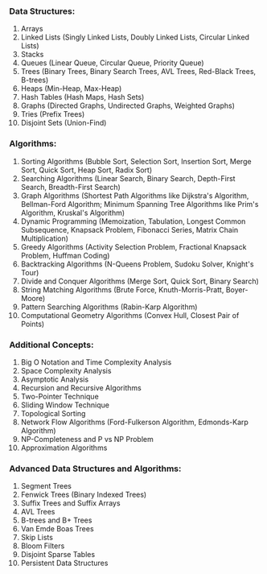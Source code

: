 ### Data Structures:

1. Arrays
2. Linked Lists (Singly Linked Lists, Doubly Linked Lists, Circular Linked Lists)
3. Stacks
4. Queues (Linear Queue, Circular Queue, Priority Queue)
5. Trees (Binary Trees, Binary Search Trees, AVL Trees, Red-Black Trees, B-trees)
6. Heaps (Min-Heap, Max-Heap)
7. Hash Tables (Hash Maps, Hash Sets)
8. Graphs (Directed Graphs, Undirected Graphs, Weighted Graphs)
9. Tries (Prefix Trees)
10. Disjoint Sets (Union-Find)

### Algorithms:

1. Sorting Algorithms (Bubble Sort, Selection Sort, Insertion Sort, Merge Sort, Quick Sort, Heap Sort, Radix Sort)
2. Searching Algorithms (Linear Search, Binary Search, Depth-First Search, Breadth-First Search)
3. Graph Algorithms (Shortest Path Algorithms like Dijkstra's Algorithm, Bellman-Ford Algorithm; Minimum Spanning Tree Algorithms like Prim's Algorithm, Kruskal's Algorithm)
4. Dynamic Programming (Memoization, Tabulation, Longest Common Subsequence, Knapsack Problem, Fibonacci Series, Matrix Chain Multiplication)
5. Greedy Algorithms (Activity Selection Problem, Fractional Knapsack Problem, Huffman Coding)
6. Backtracking Algorithms (N-Queens Problem, Sudoku Solver, Knight's Tour)
7. Divide and Conquer Algorithms (Merge Sort, Quick Sort, Binary Search)
8. String Matching Algorithms (Brute Force, Knuth-Morris-Pratt, Boyer-Moore)
9. Pattern Searching Algorithms (Rabin-Karp Algorithm)
10. Computational Geometry Algorithms (Convex Hull, Closest Pair of Points)

### Additional Concepts:

1. Big O Notation and Time Complexity Analysis
2. Space Complexity Analysis
3. Asymptotic Analysis
4. Recursion and Recursive Algorithms
5. Two-Pointer Technique
6. Sliding Window Technique
7. Topological Sorting
8. Network Flow Algorithms (Ford-Fulkerson Algorithm, Edmonds-Karp Algorithm)
9. NP-Completeness and P vs NP Problem
10. Approximation Algorithms

### Advanced Data Structures and Algorithms:

1. Segment Trees
2. Fenwick Trees (Binary Indexed Trees)
3. Suffix Trees and Suffix Arrays
4. AVL Trees
5. B-trees and B+ Trees
6. Van Emde Boas Trees
7. Skip Lists
8. Bloom Filters
9. Disjoint Sparse Tables
10. Persistent Data Structures

